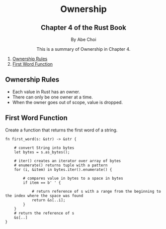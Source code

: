 <div align="center">
<h1>Ownership</h1>
<h2>Chapter 4 of the Rust Book</h2>
<p>By Abe Choi</p>
</div>

<p align="center">
This is a summary of Ownership in Chapter 4.
</p>

1.  [Ownership Rules](#Ownership-Rules)
2.  [First Word Function](#First-Word-Function)



## Ownership Rules

- Each value in Rust has an owner.
- There can only be one owner at a time.
- When the owner goes out of scope, value is dropped.


 
## First Word Function

Create a function that returns the first word of a string.

```
fn first_word(s: &str) -> &str {

    # convert String into bytes
    let bytes = s.as_bytes();

    # iter() creates an iterator over array of bytes
    # enumerate() returns tuple with a pattern
    for (i, &item) in bytes.iter().enumerate() {

        # compares value in bytes to a space in bytes
        if item == b' ' {

            # return reference of s with a range from the beginning to the index where the space was found
            return &s[..i];
        }
    }
    # return the reference of s
    &s[..]
}
```
